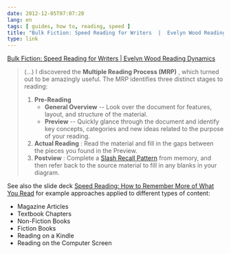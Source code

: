 ```yaml
---
date: 2012-12-05T07:07:28
lang: en
tags: [ guides, how to, reading, speed ]
title: "Bulk Fiction: Speed Reading for Writers  |  Evelyn Wood Reading Dynamics"
type: link
---
```


[Bulk Fiction: Speed Reading for Writers  |  Evelyn Wood Reading Dynamics](http://blog.ewrd.com/2011/09/07/bulk-fiction-speed-reading-for-writers/)

> (...) I discovered the **Multiple Reading Process (MRP)** , which
> turned out to be amazingly useful. The MRP identifies three distinct
> stages to reading:
>
> 1.  **Pre-Reading**
>     -   **General Overview** -- Look over the document for features,
>         layout, and structure of the material.
>     -   **Preview** -- Quickly glance through the document and
>         identify key concepts, categories and new ideas related to the
>         purpose of your reading.
> 2.  **Actual Reading** : Read the material and fill in the gaps
>     between the pieces you found in the Preview.
> 3.  **Postview** : Complete a [Slash Recall
>     Pattern](http://www.youtube.com/watch?v=8__U6PPOt3o) from memory,
>     and then refer back to the source material to fill in any blanks
>     in your diagram.

See also the slide deck [Speed Reading: How to Remember More of What You
Read](http://www.slideshare.net/speed-reading/how-to-remember-more-of-what-you-read-14193724)
for example approaches applied to different types of content:

-   Magazine Articles
-   Textbook Chapters
-   Non-Fiction Books
-   Fiction Books
-   Reading on a Kindle
-   Reading on the Computer Screen

